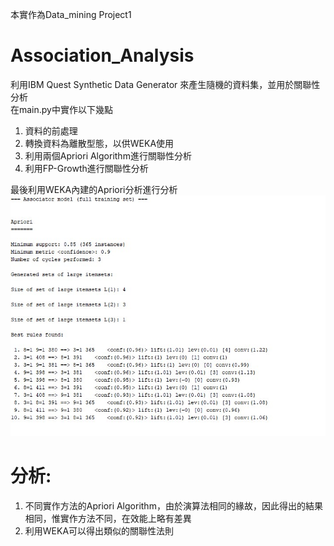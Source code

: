 本實作為Data_mining Project1
# Association_Analysis
利用IBM Quest Synthetic Data Generator 來產生隨機的資料集，並用於關聯性分析  
在main.py中實作以下幾點  
1. 資料的前處理  
2. 轉換資料為離散型態，以供WEKA使用  
3. 利用兩個Apriori Algorithm進行關聯性分析  
4. 利用FP-Growth進行關聯性分析  

最後利用WEKA內建的Apriori分析進行分析  
![image](https://github.com/twngbm/Association_Analysis/blob/master/WEKA.jpg)

# 分析:  
1. 不同實作方法的Apriori Algorithm，由於演算法相同的緣故，因此得出的結果相同，惟實作方法不同，在效能上略有差異  
2. 利用WEKA可以得出類似的關聯性法則

